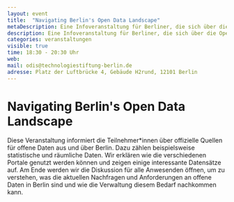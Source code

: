 ```yaml
---
layout: event
title:  "Navigating Berlin's Open Data Landscape"
metaDescription: Eine Infoveranstaltung für Berliner, die sich über die Open Data-Angebote des Land Berlins informieren möchten.
description: Eine Infoveranstaltung für Berliner, die sich über die Open Data-Angebote des Land Berlins informieren möchten.
categories: veranstaltungen
visible: true
time: 18:30 - 20:30 Uhr
web: 
mail: odis@technologiestiftung-berlin.de
adresse: Platz der Luftbrücke 4, Gebäude H2rund, 12101 Berlin
---
```


# Navigating Berlin's Open Data Landscape

Diese Veranstaltung informiert die Teilnehmer*innen über offizielle Quellen für offene Daten aus und über Berlin. Dazu zählen beispielsweise statistische und räumliche Daten. Wir erklären wie die verschiedenen Portale genutzt werden können und zeigen einige interessante Datensätze auf. Am Ende werden wir die Diskussion für alle Anwesenden öffnen, um zu verstehen, was die aktuellen Nachfragen und Anforderungen an offene Daten in Berlin sind und wie die Verwaltung diesem Bedarf nachkommen kann.